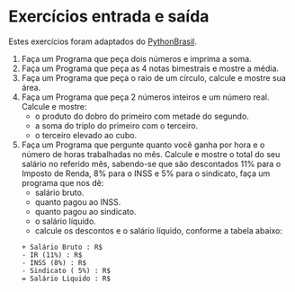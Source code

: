 # Exercícios entrada e saída

Estes exercícios foram adaptados do [PythonBrasil](https://wiki.python.org.br/EstruturaSequencial).

1. Faça um Programa que peça dois números e imprima a soma.
2. Faça um Programa que peça as 4 notas bimestrais e mostre a média.
3. Faça um Programa que peça o raio de um círculo, calcule e mostre sua área.
4. Faça um Programa que peça 2 números inteiros e um número real. Calcule e mostre:
    * o produto do dobro do primeiro com metade do segundo.
    * a soma do triplo do primeiro com o terceiro.
    * o terceiro elevado ao cubo.
5. Faça um Programa que pergunte quanto você ganha por hora e o número de horas trabalhadas no mês. Calcule e mostre o
   total do seu salário no referido mês, sabendo-se que são descontados 11% para o Imposto de Renda, 8% para o INSS e 5%
   para o sindicato, faça um programa que nos dê:
    * salário bruto.
    * quanto pagou ao INSS.
    * quanto pagou ao sindicato.
    * o salário líquido.
    * calcule os descontos e o salário líquido, conforme a tabela abaixo:
    ```
    + Salário Bruto : R$
    - IR (11%) : R$
    - INSS (8%) : R$
    - Sindicato ( 5%) : R$
    = Salário Liquido : R$
    ```